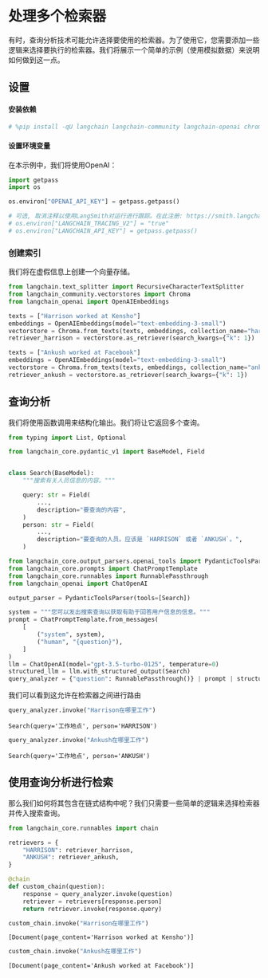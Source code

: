 # 处理多个检索器

有时，查询分析技术可能允许选择要使用的检索器。为了使用它，您需要添加一些逻辑来选择要执行的检索器。我们将展示一个简单的示例（使用模拟数据）来说明如何做到这一点。

## 设置
#### 安装依赖


```python
# %pip install -qU langchain langchain-community langchain-openai chromadb
```

#### 设置环境变量

在本示例中，我们将使用OpenAI：


```python
import getpass
import os

os.environ["OPENAI_API_KEY"] = getpass.getpass()

# 可选, 取消注释以使用LangSmith对运行进行跟踪。在此注册: https://smith.langchain.com.
# os.environ["LANGCHAIN_TRACING_V2"] = "true"
# os.environ["LANGCHAIN_API_KEY"] = getpass.getpass()
```

### 创建索引

我们将在虚假信息上创建一个向量存储。


```python
from langchain.text_splitter import RecursiveCharacterTextSplitter
from langchain_community.vectorstores import Chroma
from langchain_openai import OpenAIEmbeddings

texts = ["Harrison worked at Kensho"]
embeddings = OpenAIEmbeddings(model="text-embedding-3-small")
vectorstore = Chroma.from_texts(texts, embeddings, collection_name="harrison")
retriever_harrison = vectorstore.as_retriever(search_kwargs={"k": 1})

texts = ["Ankush worked at Facebook"]
embeddings = OpenAIEmbeddings(model="text-embedding-3-small")
vectorstore = Chroma.from_texts(texts, embeddings, collection_name="ankush")
retriever_ankush = vectorstore.as_retriever(search_kwargs={"k": 1})
```

## 查询分析

我们将使用函数调用来结构化输出。我们将让它返回多个查询。


```python
from typing import List, Optional

from langchain_core.pydantic_v1 import BaseModel, Field


class Search(BaseModel):
    """搜索有关人员信息的内容。"""

    query: str = Field(
        ...,
        description="要查询的内容",
    )
    person: str = Field(
        ...,
        description="要查询的人员。应该是 `HARRISON` 或者 `ANKUSH`。",
    )
```


```python
from langchain_core.output_parsers.openai_tools import PydanticToolsParser
from langchain_core.prompts import ChatPromptTemplate
from langchain_core.runnables import RunnablePassthrough
from langchain_openai import ChatOpenAI

output_parser = PydanticToolsParser(tools=[Search])

system = """您可以发出搜索查询以获取有助于回答用户信息的信息。"""
prompt = ChatPromptTemplate.from_messages(
    [
        ("system", system),
        ("human", "{question}"),
    ]
)
llm = ChatOpenAI(model="gpt-3.5-turbo-0125", temperature=0)
structured_llm = llm.with_structured_output(Search)
query_analyzer = {"question": RunnablePassthrough()} | prompt | structured_llm
```

我们可以看到这允许在检索器之间进行路由


```python
query_analyzer.invoke("Harrison在哪里工作")
```




    Search(query='工作地点', person='HARRISON')




```python
query_analyzer.invoke("Ankush在哪里工作")
```




    Search(query='工作地点', person='ANKUSH')



## 使用查询分析进行检索

那么我们如何将其包含在链式结构中呢？我们只需要一些简单的逻辑来选择检索器并传入搜索查询。


```python
from langchain_core.runnables import chain
```


```python
retrievers = {
    "HARRISON": retriever_harrison,
    "ANKUSH": retriever_ankush,
}
```


```python
@chain
def custom_chain(question):
    response = query_analyzer.invoke(question)
    retriever = retrievers[response.person]
    return retriever.invoke(response.query)
```


```python
custom_chain.invoke("Harrison在哪里工作")
```




    [Document(page_content='Harrison worked at Kensho')]




```python
custom_chain.invoke("Ankush在哪里工作")
```




    [Document(page_content='Ankush worked at Facebook')]






